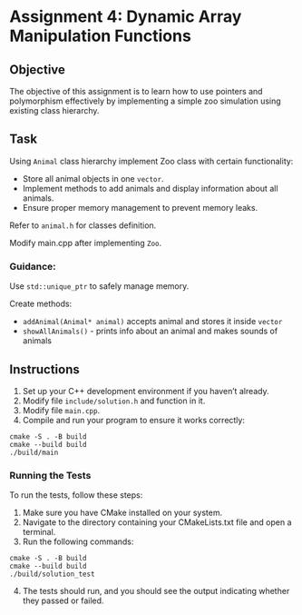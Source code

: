 # Assignment 4: Dynamic Array Manipulation Functions

## Objective
The objective of this assignment is to learn how to use pointers and polymorphism effectively by implementing a simple zoo simulation using existing class hierarchy.
## Task
Using `Animal` class hierarchy implement Zoo class with certain functionality:
  - Store all animal objects in one `vector`.
  - Implement methods to add animals and display information about all animals.
  - Ensure proper memory management to prevent memory leaks.

Refer to `animal.h` for classes definition.

Modify main.cpp after implementing `Zoo`.


### Guidance:

Use `std::unique_ptr` to safely manage memory.

Create methods:
- `addAnimal(Animal* animal)` accepts animal and stores it inside `vector`
- `showAllAnimals()` - prints info about an animal and makes sounds of animals


## Instructions
1. Set up your C++ development environment if you haven’t already.
2. Modify file `include/solution.h` and function in it.
3. Modify file `main.cpp`.
4. Compile and run your program to ensure it works correctly:
```shell
cmake -S . -B build
cmake --build build
./build/main
```

### Running the Tests
To run the tests, follow these steps:

1. Make sure you have CMake installed on your system.
2. Navigate to the directory containing your CMakeLists.txt file and open a terminal.
3. Run the following commands:
```shell
cmake -S . -B build
cmake --build build
./build/solution_test
```
4. The tests should run, and you should see the output indicating whether they passed or failed.

